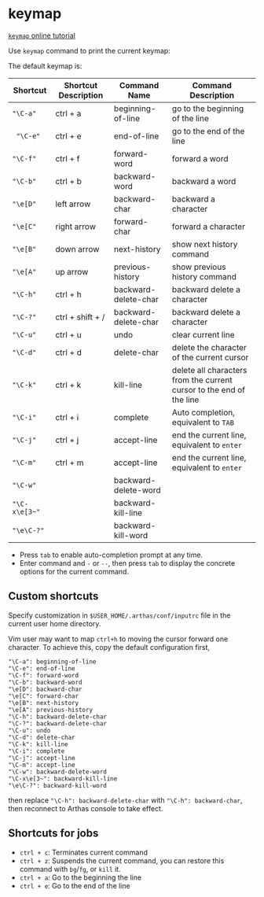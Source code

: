 # keymap

[`keymap` online tutorial](https://arthas.aliyun.com/doc/arthas-tutorials.html?language=en&id=command-keymap)

Use `keymap` command to print the current keymap:

The default keymap is:

| Shortcut      | Shortcut Description | Command Name         | Command Description                                                  |
| ------------- | -------------------- | -------------------- | -------------------------------------------------------------------- |
| `"\C-a"`      | ctrl + a             | beginning-of-line    | go to the beginning of the line                                      |
| ` "\C-e"`     | ctrl + e             | end-of-line          | go to the end of the line                                            |
| `"\C-f"`      | ctrl + f             | forward-word         | forward a word                                                       |
| `"\C-b"`      | ctrl + b             | backward-word        | backward a word                                                      |
| `"\e[D"`      | left arrow           | backward-char        | backward a character                                                 |
| `"\e[C"`      | right arrow          | forward-char         | forward a character                                                  |
| `"\e[B"`      | down arrow           | next-history         | show next history command                                            |
| `"\e[A"`      | up arrow             | previous-history     | show previous history command                                        |
| `"\C-h"`      | ctrl + h             | backward-delete-char | backward delete a character                                          |
| `"\C-?"`      | ctrl + shift + /     | backward-delete-char | backward delete a character                                          |
| `"\C-u"`      | ctrl + u             | undo                 | clear current line                                                   |
| `"\C-d"`      | ctrl + d             | delete-char          | delete the character of the current cursor                           |
| `"\C-k"`      | ctrl + k             | kill-line            | delete all characters from the current cursor to the end of the line |
| `"\C-i"`      | ctrl + i             | complete             | Auto completion, equivalent to `TAB`                                 |
| `"\C-j"`      | ctrl + j             | accept-line          | end the current line, equivalent to `enter`                          |
| `"\C-m"`      | ctrl + m             | accept-line          | end the current line, equivalent to `enter`                          |
| `"\C-w"`      |                      | backward-delete-word |                                                                      |
| `"\C-x\e[3~"` |                      | backward-kill-line   |                                                                      |
| `"\e\C-?"`    |                      | backward-kill-word   |                                                                      |

- Press `tab` to enable auto-completion prompt at any time.
- Enter command and `-` or `--`, then press `tab` to display the concrete options for the current command.

## Custom shortcuts

Specify customization in `$USER_HOME/.arthas/conf/inputrc` file in the current user home directory.

Vim user may want to map `ctrl+h` to moving the cursor forward one character. To achieve this, copy the default configuration first,

```
"\C-a": beginning-of-line
"\C-e": end-of-line
"\C-f": forward-word
"\C-b": backward-word
"\e[D": backward-char
"\e[C": forward-char
"\e[B": next-history
"\e[A": previous-history
"\C-h": backward-delete-char
"\C-?": backward-delete-char
"\C-u": undo
"\C-d": delete-char
"\C-k": kill-line
"\C-i": complete
"\C-j": accept-line
"\C-m": accept-line
"\C-w": backward-delete-word
"\C-x\e[3~": backward-kill-line
"\e\C-?": backward-kill-word
```

then replace `"\C-h": backward-delete-char` with `"\C-h": backward-char`, then reconnect to Arthas console to take effect.

## Shortcuts for jobs

- `ctrl + c`: Terminates current command
- `ctrl + z`: Suspends the current command, you can restore this command with `bg`/`fg`, or `kill` it.
- `ctrl + a`: Go to the beginning the line
- `ctrl + e`: Go to the end of the line
